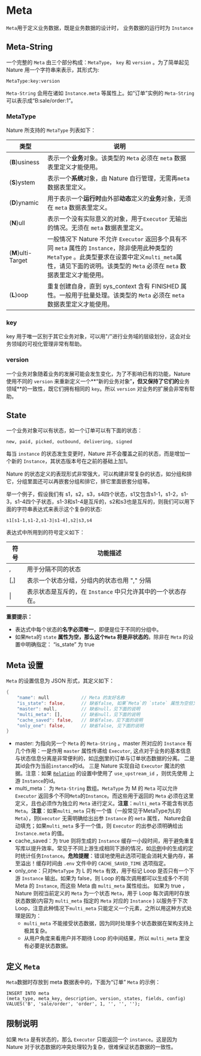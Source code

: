 # Meta

`Meta`用于定义业务数据，既是业务数据的设计时， 业务数据的运行时为 `Instance`

## Meta-String

一个完整的 `Meta` 由三个部分构成：`MetaType`， `key` 和 `version` 。为了简单起见 Nature 用一个字符串来表示，其形式为:

```
MetaType:key:version
```

`Meta-String` 会用在诸如 `Instance.meta` 等属性上。如“订单”实例的 `Meta-String` 可以表示成“B:sale/order:1”。

### MetaType

Nature 所支持的 `MetaType` 列表如下：

| **类型**           | **说明**                                                     |
| ------------------ | ------------------------------------------------------------ |
| (**B**)usiness     | 表示一个**业务**对象。该类型的 `Meta` 必须在 `meta` 数据表里定义才能使用。 |
| (**S**)ystem       | 表示一个**系统**对象，由 Nature 自行管理，无需再`meta` 数据表里定义。 |
| (**D**)ynamic      | 用于表示一个**运行时**由外部**动态**定义的**业务**对象，无须在 `meta` 数据表里定义。 |
| (**N**)ull         | 表示一个没有实际意义的对象，用于`Executor` 无输出的情况。无须在 `meta` 数据表里定义。 |
| (**M**)ulti-Target | 一般情况下 Nature 不允许 `Executor` 返回多个具有不同 `meta` 属性的 `Instance`，除非使用此种类型的 `MetaType` 。此类型要求在设置中定义`multi_meta`属性，请见下面的说明。该类型的 `Meta` 必须在 `meta` 数据表里定义才能使用。 |
| (**L**)oop         | 重复创建自身，直到 sys_context 含有 FINISHED 属性。一般用于批量处理。该类型的 `Meta` 必须在 `meta` 数据表里定义才能使用。 |

### key

key  用于唯一区别于其它业务对象，可以用"/"进行业务域的层级划分，这会对业务领域的可视化管理非常有帮助。

### version

一个业务对象随着业务的发展可能会发生变化，为了不影响已有的功能，Nature 使用不同的 `version` 来重新定义一个**“新的业务对象”**，但又保持了它们的**业务领域**的一致性，既它们拥有相同的 `key`。所以 `version` 对业务的扩展会非常有帮助。

## State

一个业务对象可以有状态，如一个订单可以有下面的状态：

```
new, paid, picked, outbound, delivering, signed
```

每当 `instance`  的状态发生变更时，Nature 并不会覆盖之前的状态，而是增加一个新的 `Instance`，其状态版本号在之前的基础上加1。

Nature 的状态定义的表现形式非常强大，可以构建非常复杂的状态，如分组和排它，分组里面还可以再嵌套分组和排它，排它里面嵌套分组等。

举一个例子，假设我们有 s1，s2，s3，s4四个状态，s1又包含s1-1，s1-2，s1-3，s1-4四个子状态，s1-3和s1-4是互斥的，s2和s3也是互斥的，则我们可以用下面的字符串表达式来表示这个复杂的状态:

```
s1[s1-1,s1-2,s1-3|s1-4],s2|s3,s4
```

表达式中所用到的符号定义如下：

| **符号** | **功能描述**                                                 |
| -------- | ------------------------------------------------------------ |
| ,        | 用于分隔不同的状态                                           |
| [,]      | 表示一个状态分组，分组内的状态也用 "," 分隔                  |
| \|       | 表示状态是互斥的，在 `Instance` 中只允许其中的一个状态存在。 |

**重要提示：** 

- 表达式中每个状态的**名字必须唯一**，即便是位于不同的分组中。
- 如果`Meta`的 `state` **属性为空，那么这个`Meta` 将是非状态的**。除非在 `Meta` 的设置中明确指定： “is_state” 为 true

## Meta 设置

`Meta` 的设置信息为 JSON 形式，其定义如下：

```rust
{
    "name": null			// Meta 的友好名称
    "is_state": false,		// 缺省false, 如果`Meta`的 `state` 属性为空但又需要成为状态数据时，可以将这个属性设置为true。如一个计数器 `Meta` 是需要状态的。
    "master": null,			// 缺省null，见下面的说明
    "multi_meta": [],		// 缺省null，见下面的说明
    "cache_saved": false,	// 缺省false，见下面的说明
    "only_one": false,		// 缺省false, 见下面的说明
}
```

- master: 为指向另一个 `Meta` 的 `Meta-String` 。master 所对应的 `Instance` 有几个作用：一是作用 `master` 属性传递给 `Executor`, 这点对于业务的基本信息与状态信息分离是非常便利的，如[示例](../../../nature-demo/README.md)里的订单与订单状态数据的分离。 二是其id会作为当前`instance`的id。 三是 Nature 实现自动 `Executor` 魔法的依据。注意：如果 [`Relation`](relation.md) 的设置中使用了 `use_upstream_id` ，则优先使用 上游 `Instance`的id。
- multi_meta： 为 `Meta-String` 数组。`MetaType` 为 M 的 `Meta` 可以允许`Executor` 返回多个不同`Meta`的`Instance`。而这些用于返回的 `Meta` 必须在这里定义，且也必须作为独立的 `Meta` 进行定义。**注意**：`multi_meta` 不能含有状态 `Meta`。**注意**：如果`multi_meta` 只有一个值（一般常见于MetaType为L的`Meta`），则`Executor` 无需明确给出出参 `Instance` 的 `meta` 属性， Nature会自动填充；如果`multi_meta` 多于一个值，则 `Executor` 的出参必须明确给出 `Instance.meta` 的值。
- cache_saved：为 true 则将生成的 `Instance` 缓存一小段时间，用于避免重复写库以提升效率。常见于不同上游生成相同下游的情况，如[示例](../../../nature-demo/README.md)中的生成的定时统计任务`Instance`。**危险提醒**：错误地使用此选项可能会消耗大量内存，甚至溢出！缓存时间由 `.env` 文件中的 `CACHE_SAVED_TIME` 选项指定。
- only_one：只对`MetaType` 为 L 的 `Meta` 有效，用于标记 Loop 是否只有一个下游 `Instance` 输出。如果为 false，则 Loop 的每次调用都可以生成多个不同 Meta 的 `Instance`, 而这些 Meta 由 `multi_meta` 属性给出。 如果为 true ，Nature 则视当前定义的 `Meta` 为一个状态 `Meta`，用于 Loop 每次调用时存放状态数据(内容为 `multi_meta` 指定的 `Meta` 对应的 `Instance` ) 以服务于下次 Loop，注意此种情况下`multi_meta` 只能定义一个元素，之所以用这种方式处理是因为：
  - `multi_meta`  不能接受状态数据，因为同时处理多个状态数据在架构支持上极其复杂。
  - 从用户角度来看用户并不期待 Loop 的中间结果，所以 `multi_meta` 里没有必要是状态数据。

## 定义 `Meta`

`Meta`数据时存放到 meta 数据表中的，下面为“订单” `Meta` 的示例：

```mysql
INSERT INTO meta
(meta_type, meta_key, description, version, states, fields, config)
VALUES('B', 'sale/order', 'order', 1, '', '', '');
```

## 限制说明

如果 `Meta` 是有状态的，那么 `Executor` 只能返回一个 `instance`。这是因为 Nature 对于状态数据的冲突处理较为复杂，很难保证状态数据的一致性。